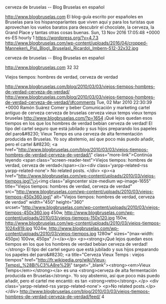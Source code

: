 cerveza de bruselas -- Blog Bruselas en español

http://www.blogbruselas.com El blog-guía escrito por españoles en
Bruselas para los hispanoparlantes que viven aquí y para los turistas
que aprovechan los vuelos baratos para descubrir el chocolate, la
cerveza, la Grand Place y tantas otras cosas buenas. Sun, 13 Nov 2016
17:05:48 +0000 es-ES hourly 1 https://wordpress.org/?v=4.7.3
http://www.blogbruselas.com/wp-content/uploads/2016/04/cropped-Manneken\_Pis\_Blog\_Bruselas\_Ricardo\_Imbern-512-32x32.jpg

cerveza de bruselas -- Blog Bruselas en español

http://www.blogbruselas.com 32 32

Viejos tiempos: hombres de verdad, cerveza de verdad

http://www.blogbruselas.com/blog/2010/03/03/viejos-tiempos-hombres-de-verdad-cerveza-de-verdad/
http://www.blogbruselas.com/blog/2010/03/03/viejos-tiempos-hombres-de-verdad-cerveza-de-verdad/\#comments
Tue, 02 Mar 2010 22:30:39 +0000 Ramón Suárez Comer y beber Comunicación
y marketing cartel antiguo de cerveza cerveza de bruselas cerveza vieux
temps vieux temps bruselas http://www.blogbruselas.com/?p=1654 ¡Qué
lejos quedan esos tiempos en los que los hombres de verdad bebían
cerveza de verdad! El tipo del cartel seguro que está jubilado y sus
hijos preparando los papeles del paro&\#8230; Vieux Temps es una cerveza
de alta fermentación producida en Bruselas. Yo soy abstemio, así que
poco más puedo añadir, pero el cartel &\#8230; \<a
href=\"http://www.blogbruselas.com/blog/2010/03/03/viejos-tiempos-hombres-de-verdad-cerveza-de-verdad/\"
class=\"more-link\"\>Continúa leyendo \<span
class=\"screen-reader-text\"\>Viejos tiempos: hombres de verdad, cerveza
de verdad\</span\>\</a\>\<div class=\'yarpp-related-rss
yarpp-related-none\'\> No related posts. \</div\> \<p\>\<a
href=\"http://www.blogbruselas.com/wp-content/uploads/2010/03/viejos-tiempos.jpg\"\>\<img
class=\"aligncenter size-medium wp-image-1655\" title=\"Viejos tiempos:
hombres de verdad, cerveza de verdad\"
src=\"http://www.blogbruselas.com/wp-content/uploads/2010/03/viejos-tiempos-450x360.jpg\"
alt=\"Viejos tiempos: hombres de verdad, cerveza de verdad\"
width=\"450\" height=\"360\"
srcset=\"http://www.blogbruselas.com/wp-content/uploads/2010/03/viejos-tiempos-450x360.jpg
450w,
http://www.blogbruselas.com/wp-content/uploads/2010/03/viejos-tiempos-150x120.jpg
150w,
http://www.blogbruselas.com/wp-content/uploads/2010/03/viejos-tiempos-1024x819.jpg
1024w,
http://www.blogbruselas.com/wp-content/uploads/2010/03/viejos-tiempos.jpg
1280w\" sizes=\"(max-width: 450px) 100vw, 450px\" /\>\</a\>\</p\>
\<p\>\<strong\>¡Qué lejos quedan esos tiempos en los que los hombres de
verdad bebían cerveza de verdad!\</strong\> El tipo del cartel seguro
que está jubilado y sus hijos preparando los papeles del paro&\#8230;
\<a title=\"Cerveza Vieux Temps : viejos tiempos\"
href=\"http://fr.wikipedia.org/wiki/Vieux-Temps\_%28Bi%C3%A8re%29\"
target=\"\_blank\"\>\<strong\>\<em\>Vieux Temps\</em\>\</strong\>\</a\>
es una \<strong\>cerveza de alta fermentación producida en
Bruselas\</strong\>. Yo soy abstemio, así que poco más puedo añadir,
pero el cartel me encantó: es tan \<strong\>retro\</strong\>.\</p\>
\<div class=\'yarpp-related-rss yarpp-related-none\'\> \<p\>No related
posts.\</p\> \</div\>
http://www.blogbruselas.com/blog/2010/03/03/viejos-tiempos-hombres-de-verdad-cerveza-de-verdad/feed/
4
